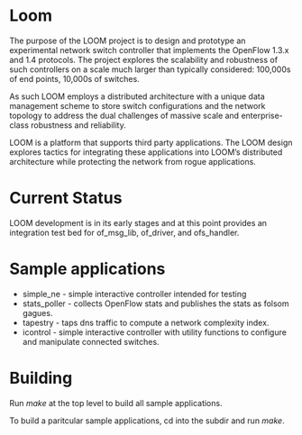 Loom
====

The purpose of the LOOM project is to design and prototype an experimental network switch controller that implements the OpenFlow 1.3.x and 1.4 protocols. The project explores the scalability and robustness of such controllers on a scale much larger than typically considered: 100,000s of end points, 10,000s of switches. 

As such LOOM employs a distributed architecture with a unique data management scheme to store switch configurations and the network topology to address the dual challenges of massive scale and enterprise-class robustness and reliability.

LOOM is a platform that supports third party applications. The LOOM design explores tactics for integrating these applications into LOOM’s distributed architecture while protecting the network from rogue applications. 

# Current Status

LOOM development is in its early stages and at this point provides an integration test bed for of_msg_lib, of_driver, and ofs_handler.

# Sample applications

* simple_ne - simple interactive controller intended for testing
* stats_poller - collects OpenFlow stats and publishes the stats as folsom gagues.
* tapestry - taps dns traffic to compute a network complexity index.
* icontrol - simple interactive controller with utility functions to configure and manipulate connected switches.

# Building

Run _make_ at the top level to build all sample applications.

To build a paritcular sample applications, cd into the subdir and run _make_.

